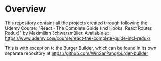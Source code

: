 # Overview
This repository contains all the projects created through following the Udemy Course: "React - The Complete Guide (incl Hooks, React Router, Redux)" by Maximilian Schwarzmüller. Available at: https://www.udemy.com/course/react-the-complete-guide-incl-redux/

This is with exception to the Burger Builder, which can be found in its own separate repository at https://github.com/WinSanPang/burger-builder
